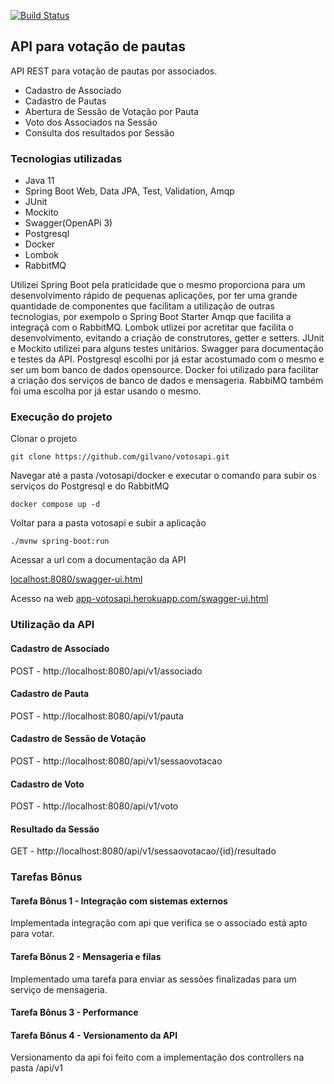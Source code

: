 [![Build Status](https://app.travis-ci.com/gilvano/votosapi.svg?branch=main)](https://app.travis-ci.com/gilvano/votosapi)

## API para votação de pautas
API REST para votação de pautas por associados.

- Cadastro de Associado
- Cadastro de Pautas
- Abertura de Sessão de Votação por Pauta
- Voto dos Associados na Sessão
- Consulta dos resultados por Sessão


### Tecnologias utilizadas
- Java 11
- Spring Boot Web, Data JPA, Test, Validation, Amqp
- JUnit
- Mockito
- Swagger(OpenAPi 3)
- Postgresql
- Docker
- Lombok
- RabbitMQ

Utilizei Spring Boot pela praticidade que o mesmo proporciona para um desenvolvimento rápido de pequenas aplicações, por ter uma grande quantidade de componentes que facilitam a utilização de outras tecnologias, por exempolo o Spring Boot Starter Amqp que facilita a integraçã com o RabbitMQ. Lombok utlizei por acretitar que facilita o desenvolvimento, evitando a criação de construtores, getter e setters. JUnit e Mockito utilizei para alguns testes unitários. Swagger para documentação e testes da API. Postgresql escolhi por já estar acostumado com o mesmo e ser um bom banco de dados opensource. Docker foi utilizado para facilitar a criação dos serviços de banco de dados e mensageria. RabbiMQ também foi uma escolha por já estar usando o mesmo.


### Execução do projeto

Clonar o projeto
  
```git clone https://github.com/gilvano/votosapi.git```

Navegar até a pasta /votosapi/docker e executar o comando para subir os serviços do Postgresql e do RabbitMQ

```docker compose up -d ```

Voltar para a pasta votosapi e subir a aplicação

```./mvnw spring-boot:run```

Acessar a url com a documentação da API

 [localhost:8080/swagger-ui.html](http://localhost:8080/swagger-ui.html)

Acesso na web
[app-votosapi.herokuapp.com/swagger-ui.html](https://app-votosapi.herokuapp.com/swagger-ui.html)

### Utilização da API

#### Cadastro de Associado

POST - http://localhost:8080/api/v1/associado

#### Cadastro de Pauta

POST - http://localhost:8080/api/v1/pauta

#### Cadastro de Sessão de Votação

POST - http://localhost:8080/api/v1/sessaovotacao

#### Cadastro de Voto

POST - http://localhost:8080/api/v1/voto


#### Resultado da Sessão 

GET - http://localhost:8080/api​/v1​/sessaovotacao​/{id}​/resultado


### Tarefas Bônus
#### Tarefa Bônus 1 - Integração com sistemas externos
Implementada integração com api que verifica se o associado está apto para votar.

#### Tarefa Bônus 2 - Mensageria e filas
Implementado uma tarefa para enviar as sessões finalizadas para um serviço de mensageria.

#### Tarefa Bônus 3 - Performance


#### Tarefa Bônus 4 - Versionamento da API
Versionamento da api foi feito com a implementação dos controllers na pasta /api/v1
